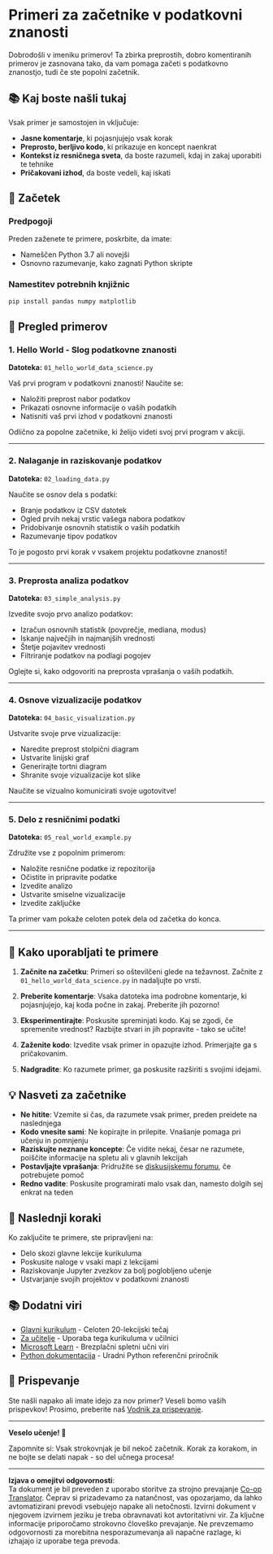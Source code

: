<!--
CO_OP_TRANSLATOR_METADATA:
{
  "original_hash": "9bef7fd96c8f262339933117d9b3e342",
  "translation_date": "2025-10-03T13:08:47+00:00",
  "source_file": "examples/README.md",
  "language_code": "sl"
}
-->
# Primeri za začetnike v podatkovni znanosti

Dobrodošli v imeniku primerov! Ta zbirka preprostih, dobro komentiranih primerov je zasnovana tako, da vam pomaga začeti s podatkovno znanostjo, tudi če ste popolni začetnik.

## 📚 Kaj boste našli tukaj

Vsak primer je samostojen in vključuje:
- **Jasne komentarje**, ki pojasnjujejo vsak korak
- **Preprosto, berljivo kodo**, ki prikazuje en koncept naenkrat
- **Kontekst iz resničnega sveta**, da boste razumeli, kdaj in zakaj uporabiti te tehnike
- **Pričakovani izhod**, da boste vedeli, kaj iskati

## 🚀 Začetek

### Predpogoji
Preden zaženete te primere, poskrbite, da imate:
- Nameščen Python 3.7 ali novejši
- Osnovno razumevanje, kako zagnati Python skripte

### Namestitev potrebnih knjižnic
```bash
pip install pandas numpy matplotlib
```

## 📖 Pregled primerov

### 1. Hello World - Slog podatkovne znanosti
**Datoteka:** `01_hello_world_data_science.py`

Vaš prvi program v podatkovni znanosti! Naučite se:
- Naložiti preprost nabor podatkov
- Prikazati osnovne informacije o vaših podatkih
- Natisniti vaš prvi izhod v podatkovni znanosti

Odlično za popolne začetnike, ki želijo videti svoj prvi program v akciji.

---

### 2. Nalaganje in raziskovanje podatkov
**Datoteka:** `02_loading_data.py`

Naučite se osnov dela s podatki:
- Branje podatkov iz CSV datotek
- Ogled prvih nekaj vrstic vašega nabora podatkov
- Pridobivanje osnovnih statistik o vaših podatkih
- Razumevanje tipov podatkov

To je pogosto prvi korak v vsakem projektu podatkovne znanosti!

---

### 3. Preprosta analiza podatkov
**Datoteka:** `03_simple_analysis.py`

Izvedite svojo prvo analizo podatkov:
- Izračun osnovnih statistik (povprečje, mediana, modus)
- Iskanje največjih in najmanjših vrednosti
- Štetje pojavitev vrednosti
- Filtriranje podatkov na podlagi pogojev

Oglejte si, kako odgovoriti na preprosta vprašanja o vaših podatkih.

---

### 4. Osnove vizualizacije podatkov
**Datoteka:** `04_basic_visualization.py`

Ustvarite svoje prve vizualizacije:
- Naredite preprost stolpični diagram
- Ustvarite linijski graf
- Generirajte tortni diagram
- Shranite svoje vizualizacije kot slike

Naučite se vizualno komunicirati svoje ugotovitve!

---

### 5. Delo z resničnimi podatki
**Datoteka:** `05_real_world_example.py`

Združite vse z popolnim primerom:
- Naložite resnične podatke iz repozitorija
- Očistite in pripravite podatke
- Izvedite analizo
- Ustvarite smiselne vizualizacije
- Izvedite zaključke

Ta primer vam pokaže celoten potek dela od začetka do konca.

---

## 🎯 Kako uporabljati te primere

1. **Začnite na začetku**: Primeri so oštevilčeni glede na težavnost. Začnite z `01_hello_world_data_science.py` in nadaljujte po vrsti.

2. **Preberite komentarje**: Vsaka datoteka ima podrobne komentarje, ki pojasnjujejo, kaj koda počne in zakaj. Preberite jih pozorno!

3. **Eksperimentirajte**: Poskusite spreminjati kodo. Kaj se zgodi, če spremenite vrednost? Razbijte stvari in jih popravite - tako se učite!

4. **Zaženite kodo**: Izvedite vsak primer in opazujte izhod. Primerjajte ga s pričakovanim.

5. **Nadgradite**: Ko razumete primer, ga poskusite razširiti s svojimi idejami.

## 💡 Nasveti za začetnike

- **Ne hitite**: Vzemite si čas, da razumete vsak primer, preden preidete na naslednjega
- **Kodo vnesite sami**: Ne kopirajte in prilepite. Vnašanje pomaga pri učenju in pomnjenju
- **Raziskujte neznane koncepte**: Če vidite nekaj, česar ne razumete, poiščite informacije na spletu ali v glavnih lekcijah
- **Postavljajte vprašanja**: Pridružite se [diskusijskemu forumu](https://github.com/microsoft/Data-Science-For-Beginners/discussions), če potrebujete pomoč
- **Redno vadite**: Poskusite programirati malo vsak dan, namesto dolgih sej enkrat na teden

## 🔗 Naslednji koraki

Ko zaključite te primere, ste pripravljeni na:
- Delo skozi glavne lekcije kurikuluma
- Poskusite naloge v vsaki mapi z lekcijami
- Raziskovanje Jupyter zvezkov za bolj poglobljeno učenje
- Ustvarjanje svojih projektov v podatkovni znanosti

## 📚 Dodatni viri

- [Glavni kurikulum](../README.md) - Celoten 20-lekcijski tečaj
- [Za učitelje](../for-teachers.md) - Uporaba tega kurikuluma v učilnici
- [Microsoft Learn](https://docs.microsoft.com/learn/) - Brezplačni spletni učni viri
- [Python dokumentacija](https://docs.python.org/3/) - Uradni Python referenčni priročnik

## 🤝 Prispevanje

Ste našli napako ali imate idejo za nov primer? Veseli bomo vaših prispevkov! Prosimo, preberite naš [Vodnik za prispevanje](../CONTRIBUTING.md).

---

**Veselo učenje! 🎉**

Zapomnite si: Vsak strokovnjak je bil nekoč začetnik. Korak za korakom, in ne bojte se delati napak - so del učnega procesa!

---

**Izjava o omejitvi odgovornosti**:  
Ta dokument je bil preveden z uporabo storitve za strojno prevajanje [Co-op Translator](https://github.com/Azure/co-op-translator). Čeprav si prizadevamo za natančnost, vas opozarjamo, da lahko avtomatizirani prevodi vsebujejo napake ali netočnosti. Izvirni dokument v njegovem izvirnem jeziku je treba obravnavati kot avtoritativni vir. Za ključne informacije priporočamo strokovno človeško prevajanje. Ne prevzemamo odgovornosti za morebitna nesporazumevanja ali napačne razlage, ki izhajajo iz uporabe tega prevoda.
